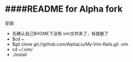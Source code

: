 ####README for Alpha fork
======
安装:
 * 先确认自己$HOME下没有.vim文件夹了，有就删了
 * $cd ~
 * $git clone git://github.com/AlphaLiu/My-Vim-Rails.git  .vim
 * cd ~/.vim/
 * ./install
